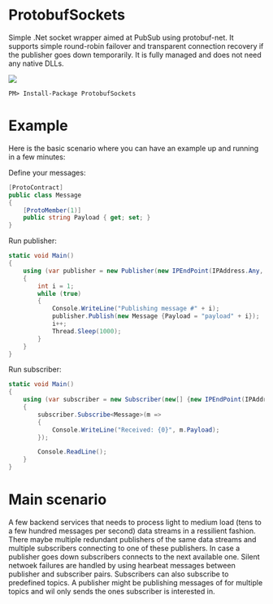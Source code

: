 ProtobufSockets
===============

Simple .Net socket wrapper aimed at PubSub using protobuf-net. It supports simple round-robin failover and transparent connection recovery if the publisher goes down temporarily. It is fully managed and does not
need any native DLLs.

<a href="https://ci.appveyor.com/project/mtmk/protobufsockets"><img src="https://ci.appveyor.com/api/projects/status/github/mtmk/ProtobufSockets?branch=master&svg=true"/></a>

    PM> Install-Package ProtobufSockets

Example
=======

Here is the basic scenario where you can have an example up and running in a few minutes:

Define your messages:
```cs
[ProtoContract]
public class Message
{
    [ProtoMember(1)]
    public string Payload { get; set; }
}
```

Run publisher:
```cs
static void Main()
{
    using (var publisher = new Publisher(new IPEndPoint(IPAddress.Any, 34567)))
    {
        int i = 1;
        while (true)
        {
            Console.WriteLine("Publishing message #" + i);
            publisher.Publish(new Message {Payload = "payload" + i});
            i++;
            Thread.Sleep(1000);
        }
    }
}
```

Run subscriber:
```cs
static void Main()
{
    using (var subscriber = new Subscriber(new[] {new IPEndPoint(IPAddress.Loopback, 34567)}))
    {
        subscriber.Subscribe<Message>(m =>
        {
            Console.WriteLine("Received: {0}", m.Payload);
        });

        Console.ReadLine();
    }
}
```

Main scenario
=============
A few backend services that needs to process light to medium load (tens to a few
hundred messages per second) data streams in a ressilient fashion. There maybe multiple
redundant publishers of the same data streams and multiple subscribers connecting to
one of these publishers. In case a publisher goes down subscribers connects to the next
available one. Silent netwoek failures are handled by using hearbeat messages between publisher
and subscriber pairs. Subscribers can also subscribe to predefined topics. A publisher
might be publishing messages of for multiple topics and wil only sends the ones subscriber
is interested in.



